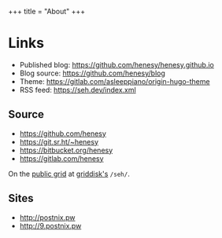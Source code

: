 +++
title = "About"
+++
# Links

- Published blog: <https://github.com/henesy/henesy.github.io>
- Blog source: <https://github.com/henesy/blog>
- Theme: <https://gitlab.com/asleeppiano/origin-hugo-theme>
- RSS feed: <https://seh.dev/index.xml>

## Source

- <https://github.com/henesy>
- <https://git.sr.ht/~henesy>
- <https://bitbucket.org/henesy>
- <https://gitlab.com/henesy>

On the [public grid](http://wiki.9gridchan.org/public_grid/index.html) at [griddisk's](http://wiki.9gridchan.org/Disk/index.html) `/seh/`. 

## Sites

- <http://postnix.pw>
- <http://9.postnix.pw>

